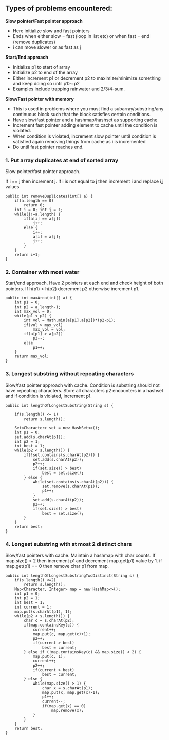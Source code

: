 
## Types of problems encountered:

**Slow pointer/Fast pointer approach**
- Here initialize slow and fast pointers
- Ends when either slow = fast (loop in list etc) or when fast = end (remove duplicates)
- i can move slower or as fast as j

**Start/End approach**

- Initialize p1 to start of array
- Initialize p2 to end of the array
- Either increment p1 or decrement p2 to maximize/minimize something and keep doing so until p1>=p2
- Examples include trapping rainwater and 2/3/4-sum.

**Slow/Fast pointer with memory**
- This is used in problems where you must find a subarray/substring/any continuous block such that the block satisfies certain conditions.
- Have slow/fast pointer and a hashmap/hashset as supporting cache
- Increment fast pointer adding element to cache until the condition is violated.
- When condition is violated, increment slow pointer until condition is satisfied again removing things from cache as i is incremented
- Do until fast pointer reaches end.

### 1. Put array duplicates at end of sorted array

Slow pointer/fast pointer approach.

If i == j then increment j.
If i is not equal to j then increment i and replace i,j values

    public int removeDuplicates(int[] a) {
        if(a.length == 0)
            return 0;
        int i = 0; int j = 1;
        while(j!=a.length) {
            if(a[i] == a[j])
                j++;
            else {
                i++;
                a[i] = a[j];
                j++;
            }
        }
        return i+1;
    }

### 2. Container with most water

Start/end approach. Have 2 pointers at each end and check height of both pointers. If h(p1) > h(p2) decrement p2 otherwise increment p1.

    public int maxArea(int[] a) {
        int p1 = 0;
        int p2 = a.length-1;
        int max_vol = 0;
        while(p1 < p2) {
            int vol = Math.min(a[p1],a[p2])*(p2-p1);
            if(vol > max_vol)
                max_vol = vol;
            if(a[p1] > a[p2])
                p2--;
            else
                p1++;
        }
        return max_vol;
    }

### 3. Longest substring without repeating characters

Slow/fast pointer approach with cache. Condition is substring should not have repeating characters. Store all characters p2 encounters in a hashset and if condition is violated, increment p1.

    public int lengthOfLongestSubstring(String s) {
        
        if(s.length() <= 1)
            return s.length();
        
        Set<Character> set = new HashSet<>();
        int p1 = 0;
        set.add(s.charAt(p1));
        int p2 = 1;
        int best = 1;
        while(p2 < s.length()) {
            if(!set.contains(s.charAt(p2))) {
                set.add(s.charAt(p2));
                p2++;
                if(set.size() > best)
                    best = set.size();
            } else {
                while(set.contains(s.charAt(p2))) {
                    set.remove(s.charAt(p1));
                    p1++;
                }
                set.add(s.charAt(p2));
                p2++;
                if(set.size() > best)
                    best = set.size();
            }
        }
        return best;  
    }
    
### 4. Longest substring with at most 2 distinct chars 
 
Slow/fast pointers with cache. Maintain a hashmap with char counts. If map.size() > 2 then increment p1 and decrement map.get(p1) value by 1. if map.get(p1) == 0 then remove char p1 from map.
 
    public int lengthOfLongestSubstringTwoDistinct(String s) {
        if(s.length() <=2)
            return s.length();
        Map<Character, Integer> map = new HashMap<>();
        int p1 = 0;
        int p2 = 1;
        int best = 1;
        int current = 1;
        map.put(s.charAt(p1), 1);
        while(p2 < s.length()) {
            char c = s.charAt(p2);
            if(map.containsKey(c)) {
                current++;
                map.put(c, map.get(c)+1);
                p2++;
                if(current > best)
                    best = current;
            } else if (!map.containsKey(c) && map.size() < 2) {
                map.put(c, 1);
                current++;
                p2++;
                if(current > best)
                    best = current;
            } else {
                while(map.size() > 1) {
                    char x = s.charAt(p1);
                    map.put(x, map.get(x)-1);
                    p1++;
                    current--;
                    if(map.get(x) == 0)
                        map.remove(x);
                }
            }
        }
        return best;
    } 
 
